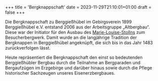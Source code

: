 +++
title = 'Bergknappschaft'
date = 2023-11-29T21:10:01+01:00
draft = false
+++

Die Bergknappschaft zu Berggießhübel im Gebirgsverein 1899 Berggießhübel e.V. entstand 2006 aus der Arbeitsgruppe „Altbergbau“.
Diese war der Initiator für den Ausbau des [Marie-Louise-Stollns](https://marie-louise-stolln.de/) zum Besucherbergwerk.
Damit wurde an die langjährige Tradition der Bergknappen in Berggießhübel angeknüpft, die sich bis in das Jahr 1483 zurückverfolgen lässt.

Heute repräsentiert die Bergknappschaft den einst so bedeutenden Berggießhübler Bergbau durch die Teilnahme an Bergparaden und Bergaufzügen im Erzgebirge und darüber hinaus sowie durch die Pflege historischer Sachzeugen unseres Eisenerzbergbaues.

